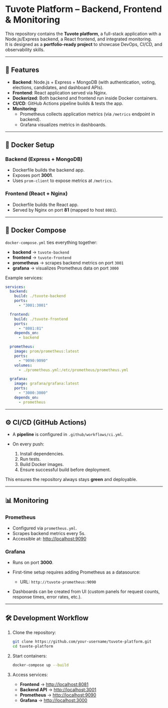 # Tuvote Platform – Backend, Frontend & Monitoring

This repository contains the **Tuvote platform**, a full-stack application with a Node.js/Express backend, a React frontend, and integrated monitoring.  
It is designed as a **portfolio-ready project** to showcase DevOps, CI/CD, and observability skills.

---

## 🚀 Features
- **Backend**: Node.js + Express + MongoDB (with authentication, voting, elections, candidates, and dashboard APIs).
- **Frontend**: React application served via Nginx.
- **Dockerized**: Both backend and frontend run inside Docker containers.
- **CI/CD**: GitHub Actions pipeline builds & tests the app.
- **Monitoring**:
  - Prometheus collects application metrics (via `/metrics` endpoint in backend).
  - Grafana visualizes metrics in dashboards.

---

## 🐳 Docker Setup

### Backend (Express + MongoDB)
- Dockerfile builds the backend app.
- Exposes port **3001**.
- Uses `prom-client` to expose metrics at `/metrics`.

### Frontend (React + Nginx)
- Dockerfile builds the React app.
- Served by Nginx on port **81** (mapped to host `8081`).

---

## 🧩 Docker Compose
`docker-compose.yml` ties everything together:

- **backend** → `tuvote-backend`
- **frontend** → `tuvote-frontend`
- **prometheus** → scrapes backend metrics on port `3001`
- **grafana** → visualizes Prometheus data on port `3000`

Example services:

```yaml
services:
  backend:
    build: ./tuvote-backend
    ports:
      - "3001:3001"

  frontend:
    build: ./tuvote-frontend
    ports:
      - "8081:81"
    depends_on:
      - backend

  prometheus:
    image: prom/prometheus:latest
    ports:
      - "9090:9090"
    volumes:
      - ./prometheus.yml:/etc/prometheus/prometheus.yml

  grafana:
    image: grafana/grafana:latest
    ports:
      - "3000:3000"
    depends_on:
      - prometheus
````

---

## ⚙️ CI/CD (GitHub Actions)

* A **pipeline** is configured in `.github/workflows/ci.yml`.
* On every push:

  1. Install dependencies.
  2. Run tests.
  3. Build Docker images.
  4. Ensure successful build before deployment.

This ensures the repository always stays **green** and deployable.

---

## 📊 Monitoring

### Prometheus

* Configured via `prometheus.yml`.
* Scrapes backend metrics every 5s.
* Accessible at: [http://localhost:9090](http://localhost:9090)

### Grafana

* Runs on port **3000**.
* First-time setup requires adding Prometheus as a datasource:

  * URL: `http://tuvote-prometheus:9090`
* Dashboards can be created from UI (custom panels for request counts, response times, error rates, etc.).

---

## 🛠️ Development Workflow

1. Clone the repository:

   ```bash
   git clone https://github.com/your-username/tuvote-platform.git
   cd tuvote-platform
   ```

2. Start containers:

   ```bash
   docker-compose up --build
   ```

3. Access services:

   * **Frontend** → [http://localhost:8081](http://localhost:8081)
   * **Backend API** → [http://localhost:3001](http://localhost:3001)
   * **Prometheus** → [http://localhost:9090](http://localhost:9090)
   * **Grafana** → [http://localhost:3000](http://localhost:3000)



